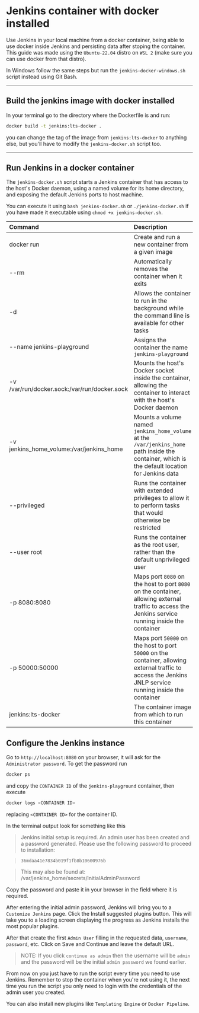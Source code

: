 # Jenkins container with docker installed

Use Jenkins in your local machine from a docker container, being able to use docker inside Jenkins and persisting data after stoping the container. This guide was made using the `Ubuntu-22.04` distro on `WSL 2` (make sure you can use docker from that distro).

In Windows follow the same steps but run the `jenkins-docker-windows.sh` script instead using Git Bash.

---

## Build the jenkins image with docker installed

In your terminal go to the directory where the Dockerfile is and run:

```bash
docker build -t jenkins:lts-docker .
```

you can change the tag of the image from `jenkins:lts-docker` to anything else, but you'll have to modify the `jenkins-docker.sh` script too.

---

## Run Jenkins in a docker container

The `jenkins-docker.sh` script starts a Jenkins container that has access to the host's Docker daemon, using a named volume for its home directory, and exposing the default Jenkins ports to host machine.

You can execute it using `bash jenkins-docker.sh` or `./jenkins-docker.sh` if you have made it executable using `chmod +x jenkins-docker.sh`.

| Command                                       | Description                                                                                                                                               |
| :-------------------------------------------- | :-------------------------------------------------------------------------------------------------------------------------------------------------------  |
| docker run                                    | Create and run a new container from a given image                                                                                                         |
| --rm                                          | Automatically removes the container when it exits                                                                                                         |
| -d                                            | Allows the container to run in the background while the command line is available for other tasks                                                         |
| --name jenkins-playground                     | Assigns the container the name `jenkins-playground`                                                                                                       |
| -v /var/run/docker.sock:/var/run/docker.sock  | Mounts the host's Docker socket inside the container, allowing the container to interact with the host's Docker daemon                                    |
| -v jenkins_home_volume:/var/jenkins_home      | Mounts a volume named `jenkins_home_volume` at the `/var/jenkins_home` path inside the container, which is the default location for Jenkins data          |
| --privileged                                  | Runs the container with extended privileges to allow it to perform tasks that would otherwise be restricted                                               |
| --user root                                   | Runs the container as the root user, rather than the default unprivileged user                                                                            |
| -p 8080:8080                                  | Maps port `8080` on the host to port `8080` on the container, allowing external traffic to access the Jenkins service running inside the container        |
| -p 50000:50000                                | Maps port `50000` on the host to port `50000` on the container, allowing external traffic to access the Jenkins JNLP service running inside the container |
| jenkins:lts-docker                            | The container image from which to run this container                                                                                                      |

## Configure the Jenkins instance

Go to `http://localhost:8080` on your browser, it will ask for the `Administrator password`. To get the password run

```bash
docker ps
```

and copy the `CONTAINER ID` of the `jenkins-playground` container, then execute

```bash
docker logs <CONTAINER ID>
```
replacing `<CONTAINER ID>` for the container ID.

In the terminal output look for something like this

> Jenkins initial setup is required. An admin user has been created and a password generated.
Please use the following password to proceed to installation:

> `36mdaa41e7834b019f1fb8b10600976b`

> This may also be found at: /var/jenkins_home/secrets/initialAdminPassword

Copy the password and paste it in your browser in the field where it is required.

After entering the initial admin password, Jenkins will bring you to a `Customize Jenkins` page. Click the Install suggested plugins button. This will take you to a loading screen displaying the progress as Jenkins installs the most popular plugins.

After that create the first `Admin User` filling in the requested data, `username`, `password`, etc. Click on Save and Continue and leave the default URL.

> NOTE: If you click `continue as admin` then the username will be `admin` and the password will be the initial `admin password` we found earlier.

From now on you just have to run the script every time you need to use Jenkins. Remember to stop the container when you're not using it, the next time you run the script you only need to login with the credentials of the admin user you created.

You can also install new plugins like `Templating Engine` or `Docker Pipeline`.
